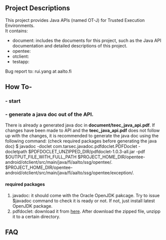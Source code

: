 ## Project Descriptions
This project provides Java APIs (named OT-J) for Trusted Execution Environments.<br/>
It contains:
- document: includes the documents for this project, such as the Java API documentation and detailed descriptions of this project.
- opentee:
- otclient:
- testapp:

Bug report to: rui.yang at aalto.fi

## How To-
### - start

### - generate a java doc out of the API.
There is already a generated java doc in **document/teec_java_api.pdf**. If changes have been made to API and the **teec_java_api.pdf** does not follow up with the changes, it is recommended to generate the java doc using the following command: (check required packages before generating the java doc)
	$ javadoc -doclet com.tarsec.javadoc.pdfdoclet.PDFDoclet -docletpath $PDFDOCLET_UNZIPPED_DIR/pdfdoclet-1.0.3-all.jar -pdf $OUTPUT_FILE_WITH_FULL_PATH $PROJECT_HOME_DIR/opentee-android/otclient/src/main/java/fi/aalto/ssg/opentee/*.* $PROJECT_HOME_DIR/opentee-android/otclient/src/main/java/fi/aalto/ssg/opentee/exception/*.*

#### required packages
1. javadoc: it should come with the Oracle OpenJDK pakcage. Try to issue $javadoc command to check it is ready or not. If not, just install latest OpenJDK package.
2. pdfdoclet: download it from [here](https://sourceforge.net/projects/pdfdoclet/). After download the zipped file, unzipp it to a certain directory.

## FAQ
